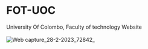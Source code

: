 # FOT-UOC
 University Of Colombo, Faculty of technology Website
 <br>
 <br>
 ![Web capture_28-2-2023_72842_](https://user-images.githubusercontent.com/100085288/221735615-2a33b846-96d7-47ee-8245-a116204eda30.jpeg)

